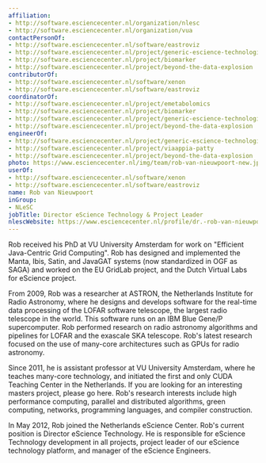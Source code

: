 ```yaml
---
affiliation:
- http://software.esciencecenter.nl/organization/nlesc
- http://software.esciencecenter.nl/organization/vua
contactPersonOf:
- http://software.esciencecenter.nl/software/eastroviz
- http://software.esciencecenter.nl/project/generic-escience-technologies
- http://software.esciencecenter.nl/project/biomarker
- http://software.esciencecenter.nl/project/beyond-the-data-explosion
contributorOf:
- http://software.esciencecenter.nl/software/xenon
- http://software.esciencecenter.nl/software/eastroviz
coordinatorOf:
- http://software.esciencecenter.nl/project/emetabolomics
- http://software.esciencecenter.nl/project/biomarker
- http://software.esciencecenter.nl/project/generic-escience-technologies
- http://software.esciencecenter.nl/project/beyond-the-data-explosion
engineerOf:
- http://software.esciencecenter.nl/project/generic-escience-technologies
- http://software.esciencecenter.nl/project/viaappia-patty
- http://software.esciencecenter.nl/project/beyond-the-data-explosion
photo: https://www.esciencecenter.nl/img/team/rob-van-nieuwpoort-new.jpg
userOf:
- http://software.esciencecenter.nl/software/xenon
- http://software.esciencecenter.nl/software/eastroviz
name: Rob van Nieuwpoort
inGroup:
- NLeSC
jobTitle: Director eScience Technology & Project Leader
nlescWebsite: https://www.esciencecenter.nl/profile/dr.-rob-van-nieuwpoort
---
```

Rob received his PhD at VU University Amsterdam for work on "Efficient Java-Centric Grid Computing". Rob has designed and implemented the Manta, Ibis, Satin, and JavaGAT systems (now standardized in OGF as SAGA) and worked on the EU GridLab project, and the Dutch Virtual Labs for eScience project.

From 2009, Rob was a researcher at ASTRON, the Netherlands Institute for Radio Astronomy, where he designs and develops software for the real-time data processing of the LOFAR software telescope, the largest radio telescope in the world. This software runs on an IBM Blue Gene/P supercomputer. Rob performed research on radio astronomy algorithms and pipelines for LOFAR and the exascale SKA telescope. Rob's latest research focused on the use of many-core architectures such as GPUs for radio astronomy.

Since 2011, he is assistant professor at VU University Amsterdam, where he teaches many-core technology, and initiated the first and only CUDA Teaching Center in the Netherlands. If you are looking for an interesting masters project, please go here. Rob's research interests include high performance computing, parallel and distributed algorithms, green computing, networks, programming languages, and compiler construction.

In May 2012, Rob joined the Netherlands eScience Center. Rob's current position is Director eScience Technology. He is responsible for eScience Technology development in all projects, project leader of our eScience technology platform, and manager of the eScience Engineers.

